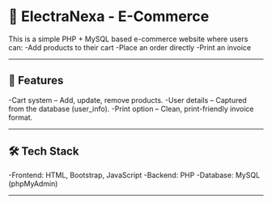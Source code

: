 # 🛒 ElectraNexa - E-Commerce 

This is a simple PHP + MySQL based e-commerce website where users can:
-Add products to their cart
-Place an order directly
-Print an invoice 

---
## 🚀 Features
-Cart system – Add, update, remove products.
-User details – Captured from the database (user_info).
-Print option – Clean, print-friendly invoice format.

---
## 🛠️ Tech Stack
-Frontend: HTML, Bootstrap, JavaScript
-Backend: PHP 
-Database: MySQL (phpMyAdmin)

---

